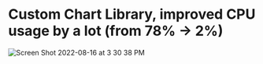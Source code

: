 # Custom Chart Library, improved CPU usage by a lot (from 78% -> 2%)

![Screen Shot 2022-08-16 at 3 30 38 PM](https://user-images.githubusercontent.com/63750347/184965933-6bc443e3-46fb-49cc-9876-1e6253747731.png)
